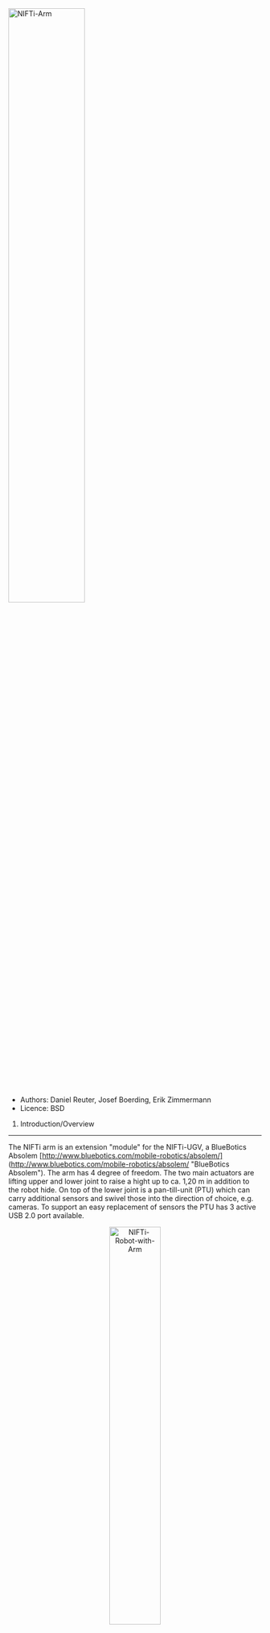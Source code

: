 <img src="https://raw.github.com/NIFTi-Fraunhofer/nifti_arm/master/doc/NIFTi_arm.jpg" alt="NIFTi-Arm" width="55%"/>

* Authors: Daniel Reuter, Josef Boerding, Erik Zimmermann
* Licence: BSD

1. Introduction/Overview
------------------------

The NIFTi arm is an extension "module" for the NIFTi-UGV, a BlueBotics Absolem [http://www.bluebotics.com/mobile-robotics/absolem/] (http://www.bluebotics.com/mobile-robotics/absolem/ "BlueBotics Absolem").
The arm has 4 degree of freedom. The two main actuators are lifting upper and lower joint to raise a hight up to ca. 1,20 m in addition to the robot hide. On top of the lower joint is a pan-till-unit (PTU) which can carry additional sensors and swivel those into the direction of choice, e.g. cameras. 
To support an easy replacement of sensors the PTU has 3 active USB 2.0 port available.

<div align="center">
<img src="https://raw.github.com/NIFTi-Fraunhofer/nifti_arm/master/doc/NIFTi_robot_with_arm.jpg" alt="NIFTi-Robot-with-Arm" width="45%"/>
</div>

2. Installation
---------------

This software is based on ROS Fuerte [http://wiki.ros.org/fuerte](http://wiki.ros.org/fuerte).
You need also the following packages (partly included here):
* git [http://git-scm.com] (http://git-scm.com)
* nifti_arm_msgs [https://github.com/NIFTi-Fraunhofer/nifti_arm/tree/master/nifti_arm_msgs] (https://github.com/NIFTi-Fraunhofer/nifti_arm/tree/master/nifti_arm_msgs)
* dynamixel_msgs, dynamixel_controllers [https://github.com/arebgun/dynamixel_motor] (https://github.com/arebgun/dynamixel_motor) 
* diagnostic_updater [https://github.com/ros/diagnostics/tree/groovy-devel/diagnostic_updater] (https://github.com/ros/diagnostics/tree/groovy-devel/diagnostic_updater) 
* libcan [https://github.com/NIFTi-Fraunhofer/nifti_arm/tree/master/libcan] (https://github.com/NIFTi-Fraunhofer/nifti_arm/tree/master/libcan) 
* libepos [https://github.com/NIFTi-Fraunhofer/nifti_arm/tree/master/libepos] (https://github.com/NIFTi-Fraunhofer/nifti_arm/tree/master/libepos)
* tulibs [https://github.com/NIFTi-Fraunhofer/nifti_arm/tree/master/tulibs] (https://github.com/NIFTi-Fraunhofer/nifti_arm/tree/master/tulibs)


2.1 Sources
-----------

You can get the sources by cloning the repository above:

*git clone https://github.com/NIFTi-Fraunhofer/nifti_arm*

The package *nifti_arm* and its dependencies is build with cmake. You can find a tutorial for using cmake here [http://www.youtube.com/watch?v=CLvZTyji_Uw](http://www.youtube.com/watch?v=CLvZTyji_Uw).

To build the *nifti_arm* sources, make sure you have the *nifti_arm* package directory and its dependencies set correctly in your ROS_PACKAGE_PATH environment variable.
Change into the checked out directory *nifti_arm*. Within each of the subdirectories (*libcan, libcpc, tulibs, libepos*) execute the following commands:  

*cmake .*  
*make*  
  
After that you can build the nifti_arm:  
*rosmake nifti_arm*    
*rosmake nifti_arm_demo_gui*  


If you have the arm installed on your robot you can find in the *launch* directory different launch files for launching the arm or parts of it. 

3. Usage
--------

A description of how to install the arm on the robot can be found here [https://github.com/NIFTi-Fraunhofer/nifti_arm/blob/master/doc/User%20Manual%20for%20the%20NIFTi-Arm%20v0.2.docx](https://github.com/NIFTi-Fraunhofer/nifti_arm/blob/master/doc/User%20Manual%20for%20the%20NIFTi-Arm%20v0.2.docx)

To launch the *nifti_arm_demo_gui* just execute:  
*roslaunch nifti_arm_demo_gui demo_gui.launch*

or if you have the arm installed:  
*roslaunch nifti_arm_demo_gui demo_gui_with_arm.launch* 

For further documentation see NIFTi_arm_demo_GUI_instructions.pdf at [https://github.com/NIFTi-Fraunhofer/nifti_arm/blob/master/doc/NIFTi_arm_demo_GUI_instructions.pdf](https://github.com/NIFTi-Fraunhofer/nifti_arm/blob/master/doc/NIFTi_arm_demo_GUI_instructions.pdf)

A description of the tf-tree of the arm can be found here [https://raw.github.com/NIFTi-Fraunhofer/nifti_arm/master/doc/Nifti_arm_tf-tree.PDF](https://raw.github.com/NIFTi-Fraunhofer/nifti_arm/master/doc/Nifti_arm_tf-tree.PDF)


4. Report a bug
---------------
Please use the issue tracker [https://github.com/NIFTi-Fraunhofer/nifti_arm/issues](https://github.com/NIFTi-Fraunhofer/nifti_arm/issues) of github to report a bug.


